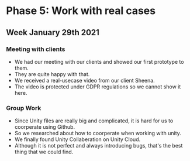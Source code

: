 # Phase 5: Work with real cases

## Week January 29th 2021

### Meeting with clients
- We had our meeting with our clients and showed our first prototype to them.
- They are quite happy with that.
- We received a real-usecase video from our client Sheena.
- The video is protected under GDPR regulations so we cannot show it here.

### Group Work
- Since Unity files are really big and complicated, it is hard for us to coorperate using Github.
- So we researched about how to coorperate when working with unity.
- We finally found Unity Collaberation on Unity Cloud. 
- Although it is not perfect and always introducing bugs, that's the best thing that we could find.
